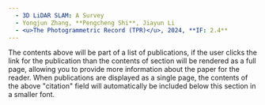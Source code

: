```yaml
---
  - 3D LiDAR SLAM: A Survey
  - Yongjun Zhang, **Pengcheng Shi**, Jiayun Li
  - <u>The Photogrammetric Record (TPR)</u>, 2024, **IF: 2.4**
---
```


The contents above will be part of a list of publications, if the user clicks the link for the publication than the contents of section will be rendered as a full page, allowing you to provide more information about the paper for the reader. When publications are displayed as a single page, the contents of the above "citation" field will automatically be included below this section in a smaller font.
